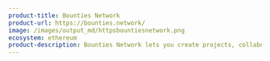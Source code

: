 ```yaml
---
product-title: Bounties Network
product-url: https://bounties.network/
image: /images/output_md/httpsbountiesnetwork.png
ecosystem: ethereum
product-description: Bounties Network lets you create projects, collaborate, and get paid for doing freelance work in any domain.
---
```


